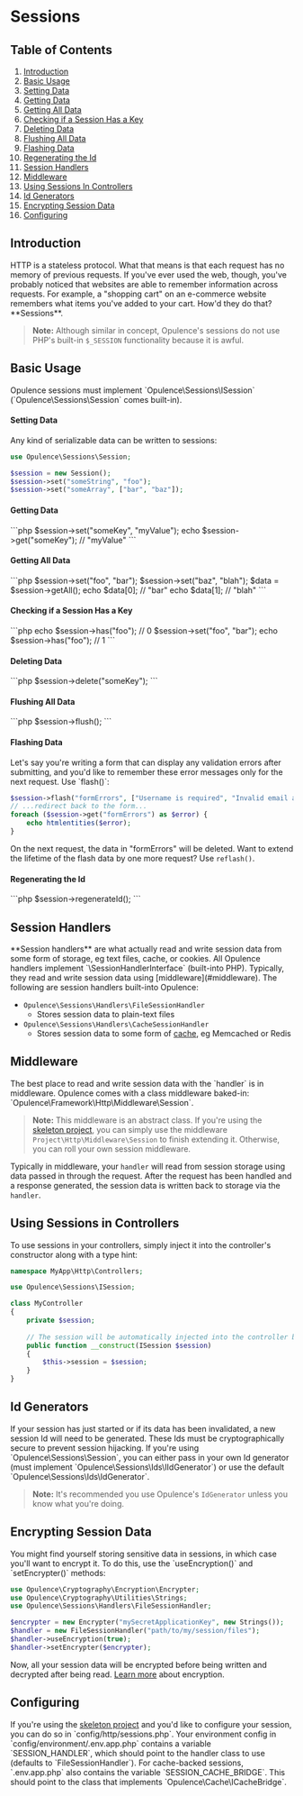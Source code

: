 # Sessions

## Table of Contents
1. [Introduction](#introduction)
2. [Basic Usage](#basic-usage)
  1. [Setting Data](#setting-data)
  2. [Getting Data](#getting-data)
  3. [Getting All Data](#getting-all-data)
  4. [Checking if a Session Has a Key](#checking-if-session-has-key)
  5. [Deleting Data](#deleting-data)
  6. [Flushing All Data](#flushing-all-data)
  7. [Flashing Data](#flashing-data)
  8. [Regenerating the Id](#regenerating-the-id)
3. [Session Handlers](#session-handlers)
4. [Middleware](#middleware)
5. [Using Sessions In Controllers](#using-sessions-in-controllers)
6. [Id Generators](#id-generators)
7. [Encrypting Session Data](#encrypting-session-data)
8. [Configuring](#configuring)

<h2 id="introduction">Introduction</h2>
HTTP is a stateless protocol.  What that means is that each request has no memory of previous requests.  If you've ever used the web, though, you've probably noticed that websites are able to remember information across requests.  For example, a "shopping cart" on an e-commerce website remembers what items you've added to your cart.  How'd they do that?  **Sessions**.

> **Note:** Although similar in concept, Opulence's sessions do not use PHP's built-in `$_SESSION` functionality because it is awful.

<h2 id="basic-usage">Basic Usage</h2>
Opulence sessions must implement `Opulence\Sessions\ISession` (`Opulence\Sessions\Session` comes built-in).

<h4 id="setting-data">Setting Data</h4>
Any kind of serializable data can be written to sessions:

```php
use Opulence\Sessions\Session;

$session = new Session();
$session->set("someString", "foo");
$session->set("someArray", ["bar", "baz"]);
```

<h4 id="getting-data">Getting Data</h4>
```php
$session->set("someKey", "myValue");
echo $session->get("someKey"); // "myValue"
```

<h4 id="getting-all-data">Getting All Data</h4>
```php
$session->set("foo", "bar");
$session->set("baz", "blah");
$data = $session->getAll();
echo $data[0]; // "bar"
echo $data[1]; // "blah"
```

<h4 id="checking-if-session-has-key">Checking if a Session Has a Key</h4>
```php
echo $session->has("foo"); // 0
$session->set("foo", "bar");
echo $session->has("foo"); // 1
```

<h4 id="deleting-data">Deleting Data</h4>
```php
$session->delete("someKey");
```

<h4 id="flushing-all-data">Flushing All Data</h4>
```php
$session->flush();
```

<h4 id="flashing-data">Flashing Data</h4>
Let's say you're writing a form that can display any validation errors after submitting, and you'd like to remember these error messages only for the next request.  Use `flash()`:

```php
$session->flash("formErrors", ["Username is required", "Invalid email address"]);
// ...redirect back to the form...
foreach ($session->get("formErrors") as $error) {
    echo htmlentities($error);
}
```

On the next request, the data in "formErrors" will be deleted.  Want to extend the lifetime of the flash data by one more request?  Use `reflash()`.

<h4 id="regenerating-the-id">Regenerating the Id</h4>
```php
$session->regenerateId();
```

<h2 id="session-handlers">Session Handlers</h2>
**Session handlers** are what actually read and write session data from some form of storage, eg text files, cache, or cookies.  All Opulence handlers implement `\SessionHandlerInterface` (built-into PHP).  Typically, they read and write session data using [middleware](#middleware).  The following are session handlers built-into Opulence:

* `Opulence\Sessions\Handlers\FileSessionHandler`
  * Stores session data to plain-text files
* `Opulence\Sessions\Handlers\CacheSessionHandler`
  * Stores session data to some form of [cache](cache), eg Memcached or Redis

<h2 id="middleware">Middleware</h2>
The best place to read and write session data with the `handler` is in middleware.  Opulence comes with a class middleware baked-in:  `Opulence\Framework\Http\Middleware\Session`.

> **Note:** This middleware is an abstract class.  If you're using the <a href="https://github.com/opulencephp/Project" target="_blank">skeleton project</a>, you can simply use the middleware `Project\Http\Middleware\Session` to finish extending it.  Otherwise, you can roll your own session middleware.

Typically in middleware, your `handler` will read from session storage using data passed in through the request.  After the request has been handled and a response generated, the session data is written back to storage via the `handler`.

<h2 id="using-sessions-in-controllers">Using Sessions in Controllers</h2>
To use sessions in your controllers, simply inject it into the controller's constructor along with a type hint:

```php
namespace MyApp\Http\Controllers;

use Opulence\Sessions\ISession;

class MyController
{
    private $session;
    
    // The session will be automatically injected into the controller by the router
    public function __construct(ISession $session)
    {
        $this->session = $session;
    }
}
```

<h2 id="id-generators">Id Generators</h2>
If your session has just started or if its data has been invalidated, a new session Id will need to be generated.  These Ids must be cryptographically secure to prevent session hijacking.  If you're using `Opulence\Sessions\Session`, you can either pass in your own Id generator (must implement `Opulence\Sessions\Ids\IIdGenerator`) or use the default `Opulence\Sessions\Ids\IdGenerator`.

> **Note:** It's recommended you use Opulence's `IdGenerator` unless you know what you're doing.

<h2 id="encrypting-session-data">Encrypting Session Data</h2>
You might find yourself storing sensitive data in sessions, in which case you'll want to encrypt it.  To do this, use the `useEncryption()` and `setEncrypter()` methods:

```php
use Opulence\Cryptography\Encryption\Encrypter;
use Opulence\Cryptography\Utilities\Strings;
use Opulence\Sessions\Handlers\FileSessionHandler;

$encrypter = new Encrypter("mySecretApplicationKey", new Strings());
$handler = new FileSessionHandler("path/to/my/session/files");
$handler->useEncryption(true);
$handler->setEncrypter($encrypter);
```

Now, all your session data will be encrypted before being written and decrypted after being read.  [Learn more](cryptography#encryption) about encryption.

<h2 id="configuring">Configuring</h2>
If you're using the <a href="https://github.com/opulencephp/Project" target="_blank">skeleton project</a> and you'd like to configure your session, you can do so in `config/http/sessions.php`.  Your environment config in `config/environment/.env.app.php` contains a variable `SESSION_HANDLER`, which should point to the handler class to use (defaults to `FileSessionHandler`).  For cache-backed sessions, `.env.app.php` also contains the variable `SESSION_CACHE_BRIDGE`.  This should point to the class that implements `Opulence\Cache\ICacheBridge`.